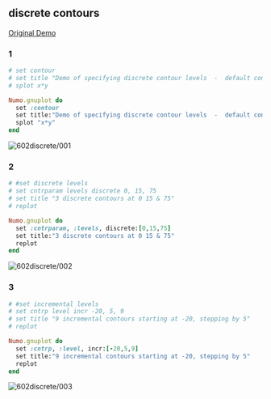 ## discrete contours
[Original Demo](http://gnuplot.sourceforge.net/demo_4.6/discrete.html)

### 1

```ruby
# set contour
# set title "Demo of specifying discrete contour levels  -  default contours"
# splot x*y

Numo.gnuplot do
  set :contour
  set title:"Demo of specifying discrete contour levels  -  default contours"
  splot "x*y"
end
```
![602discrete/001](https://raw.githubusercontent.com/ruby-numo/numo-gnuplot-demo/master/gnuplot/md/602discrete/image/001.png)

### 2

```ruby
# #set discrete levels
# set cntrparam levels discrete 0, 15, 75
# set title "3 discrete contours at 0 15 & 75"
# replot

Numo.gnuplot do
  set :cntrparam, :levels, discrete:[0,15,75]
  set title:"3 discrete contours at 0 15 & 75"
  replot
end
```
![602discrete/002](https://raw.githubusercontent.com/ruby-numo/numo-gnuplot-demo/master/gnuplot/md/602discrete/image/002.png)

### 3

```ruby
# #set incremental levels
# set cntrp level incr -20, 5, 9
# set title "9 incremental contours starting at -20, stepping by 5"
# replot

Numo.gnuplot do
  set :cntrp, :level, incr:[-20,5,9]
  set title:"9 incremental contours starting at -20, stepping by 5"
  replot
end
```
![602discrete/003](https://raw.githubusercontent.com/ruby-numo/numo-gnuplot-demo/master/gnuplot/md/602discrete/image/003.png)
